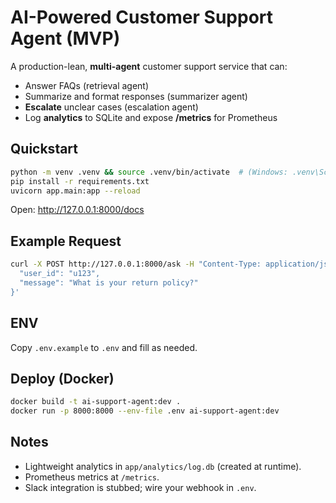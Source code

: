 # AI-Powered Customer Support Agent (MVP)

A production-lean, **multi-agent** customer support service that can:
- Answer FAQs (retrieval agent)
- Summarize and format responses (summarizer agent)
- **Escalate** unclear cases (escalation agent)
- Log **analytics** to SQLite and expose **/metrics** for Prometheus

## Quickstart

```bash
python -m venv .venv && source .venv/bin/activate  # (Windows: .venv\Scripts\activate)
pip install -r requirements.txt
uvicorn app.main:app --reload
```

Open: http://127.0.0.1:8000/docs

## Example Request

```bash
curl -X POST http://127.0.0.1:8000/ask -H "Content-Type: application/json" -d '{
  "user_id": "u123",
  "message": "What is your return policy?"
}'
```

## ENV

Copy `.env.example` to `.env` and fill as needed.

## Deploy (Docker)

```bash
docker build -t ai-support-agent:dev .
docker run -p 8000:8000 --env-file .env ai-support-agent:dev
```

## Notes

- Lightweight analytics in `app/analytics/log.db` (created at runtime).
- Prometheus metrics at `/metrics`.
- Slack integration is stubbed; wire your webhook in `.env`.
